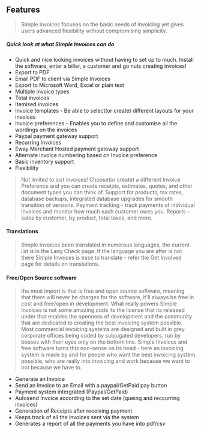 ## Features

> Simple Invoices focuses on the basic needs of invoicing yet gives users advanced flexibility without compromising simplicity.

##### Quick look at what Simple Invoices can do

 - Quick and nice looking invoices without having to set up to much. Install the software, enter a biller, a customer and go nuts creating invoices!
 - Export to PDF
 - Email PDF to client via Simple Invoices
 - Export to Microsoft Word, Excel or plain text
 - Multiple invoice types
 - Total invoices
 - Itemised invoices
 - Invoice templates - Be able to select(or create) different layouts for your invoices
 - Invoice preferences - Enables you to define and customise all the wordings on the invoices
 - Paypal payment gateway support
 - Recurring invoices
 - Eway Merchant Hosted payment gateway support
 - Alternate invoice numbering based on Invoice preference
 - Basic inventory support
 - Flexibility

> Not limited to just invoices! Choose(or create) a different Invoice Preference and you can create receipts, estimates, quotes, and other document types you can think of.
> Support for products, tax rates, database backups, integrated database upgrades for smooth transition of versions.
Payment tracking - track payments of individual invoices and monitor how much each customer owes you.
Reports - sales by customer, by product, total taxes, and more.
#### Translations

> Simple Invoices been translated in numerous languages, the current list is in the Lang Check page. If the language you are after is not there Simple Invoices is ease to translate - refer the Get Involved page for details on translations.

#### Free/Open Source software

> the most import is that is free and open source software, meaning that there will never be charges for the software, it'll always be free in cost and free/open in development. What really powers Simple Invoices is not some amazing code its the license that its released under that enables the openness of development and the community that are dedicated to creating the best invoicing system possible.
> Most commercial invoicing systems are designed and built in grey corporate offices being coded by subjugated developers, run by bosses with their eyes only on the bottom line. Simple Invoices and free software turns this non-sense on its head - here an invoicing system is made by and for people who want the best invoicing system possible, who are really into invoicing and work because we want to not because we have to.

  - Generate an Invoice
  - Send an Invoice to an Email with a paypal/GetPaid pay button
  - Payment system intergrated (Paypal/GetPaid)
  - Autosend Invoice according to the set date (queing and reccurring invoices)
  - Generation of Receipts after receiving payment
  - Keeps track of all the invoices sent via the system
  - Generates a report of all the payments you have into pdf/csv